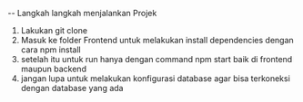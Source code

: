 -- Langkah langkah menjalankan Projek
1. Lakukan git clone
2. Masuk ke folder Frontend untuk melakukan install dependencies dengan cara npm install
3. setelah itu untuk run hanya dengan command npm start baik di frontend maupun backend
4. jangan lupa untuk melakukan konfigurasi database agar bisa terkoneksi dengan database yang ada
